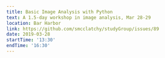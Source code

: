 ```yaml
---
title: Basic Image Analysis with Python
text: A 1.5-day workshop in image analysis, Mar 28-29
location: Bar Harbor
link: https://github.com/smcclatchy/studyGroup/issues/89
date: 2019-03-28
startTime: '13:30'
endTime: '16:30'
---
```

